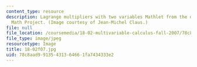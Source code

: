 ```yaml
---
content_type: resource
description: Lagrange multipliers with two variables Mathlet from the d'Arbeloff Interactive
  Math Project. (Image courtesy of Jean-Michel Claus.)
file: null
file_location: /coursemedia/18-02-multivariable-calculus-fall-2007/78c8aad99135431364661fa7434333e2_18-02f07.jpg
file_type: image/jpeg
resourcetype: Image
title: 18-02f07.jpg
uid: 78c8aad9-9135-4313-6466-1fa7434333e2
---
```

